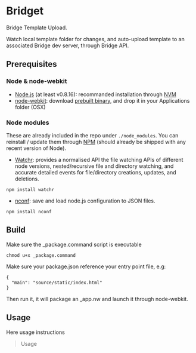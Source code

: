 # Bridget

Bridge Template Upload.

Watch local template folder for changes, and auto-upload template to an associated Bridge dev server, through Bridge API.

## Prerequisites

### Node & node-webkit

- [Node.js](http://nodejs.org/) (at least v0.8.16): recommanded installation through [NVM](https://github.com/creationix/nvm)
- [node-webkit](https://github.com/rogerwang/node-webkit): download [prebuilt binary](https://github.com/rogerwang/node-webkit#downloads), and drop it in your Applications folder (OSX)

### Node modules

These are already included in the repo under `./node_modules`.
You can reinstall / update them through [NPM](https://npmjs.org/) (should already be shipped with any recent version of Node).

- [Watchr](https://github.com/bevry/watchr): provides a normalised API the file watching APIs of different node versions, nested/recursive file and directory watching, and accurate detailed events for file/directory creations, updates, and deletions.

```
npm install watchr
```

- [nconf](https://github.com/flatiron/nconf): save and load node.js configuration to JSON files.

```
npm install nconf
```

## Build

Make sure the _package.command script is executable

```
chmod u+x _package.command
```

Make sure your package.json reference your entry point file, e.g:
```
{
  "main": "source/static/index.html"
}
```

Then run it, it will package an _app.nw and launch it through node-webkit.

## Usage

Here usage instructions

> Usage
